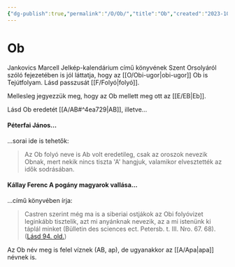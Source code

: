 ```yaml
---
{"dg-publish":true,"permalink":"/O/Ob/","title":"Ob","created":"2023-10-20T05:14","updated":"2024-10-25T23:38"}
---
```



# Ob

Jankovics Marcell Jelkép-kalendárium című könyvének Szent Orsolyáról szóló fejezetében is jól láttatja, hogy az [[O/Obi-ugor\|obi-ugor]] Ob is Tejútfolyam. Lásd passzusát [[F/Folyó\|folyó]].  

Mellesleg jegyezzük meg, hogy az Ob mellett meg ott az [[E/EB\|Eb]].

Lásd Ob eredetét [[A/AB#^4ea729\|AB]], illetve...

#### Péterfai János...

...sorai ide is tehetők:  
> Az Ob folyó neve is Ab volt eredetileg, csak az oroszok nevezik Obnak, mert nekik nincs tiszta 'A' hangjuk, valamikor elvesztették az idők sodrásában.  

#### Kállay Ferenc A pogány magyarok vallása...  

...című könyvében írja:  
> Castren szerint még ma is a siberiai ostjákok az Obi folyóvizet leginkább tisztelik, azt mi anyánknak nevezik, az a mi istenünk ki táplál minket (Bülletin des sciences ect. Petersb. t. III. Nro. 67. 68). ([Lásd 94. old.](zotero://open-pdf/library/items/DFI47XPY?page=94&annotation=V595L34N))  

Az Ob név meg is felel víznek (AB, ap), de ugyanakkor az [[A/Apa\|apa]] névnek is.  